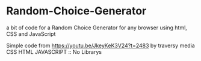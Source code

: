 # Random-Choice-Generator
a bit of code for a Random Choice Generator for any browser using html, CSS and JavaScript

Simple code from https://youtu.be/JkeyKeK3V24?t=2483 by traversy media
CSS HTML JAVASCRIPT :: No Librarys
